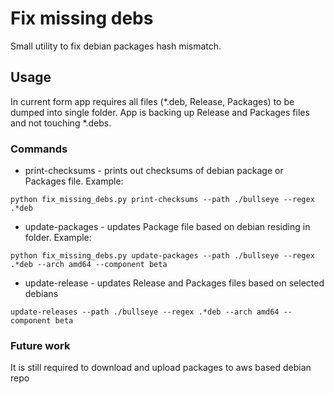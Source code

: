 # Fix missing debs

Small utility to fix debian packages hash mismatch.

## Usage 

In current form app requires all files (*.deb, Release, Packages) to be dumped into single folder. App is backing up Release and Packages files and not touching *.debs.

### Commands

- print-checksums - prints out checksums of debian package or Packages file. Example:
```
python fix_missing_debs.py print-checksums --path ./bullseye --regex .*deb
```

- update-packages - updates Package file based on debian residing in folder. Example:

```
python fix_missing_debs.py update-packages --path ./bullseye --regex .*deb --arch amd64 --component beta
```

- update-release - updates Release and Packages files based on selected debians
```
update-releases --path ./bullseye --regex .*deb --arch amd64 --component beta
```


### Future work

It is still required to download and upload packages to aws based debian repo